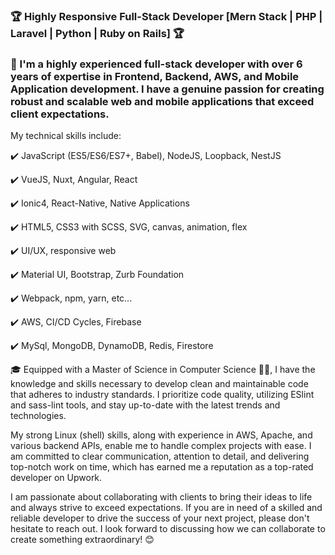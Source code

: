 
### 🏆 Highly Responsive Full-Stack Developer [Mern Stack | PHP | Laravel | Python | Ruby on Rails] 🏆
 
### 👋 I'm a highly experienced full-stack developer with over 6 years of expertise in Frontend, Backend, AWS, and Mobile Application development. I have a genuine passion for creating robust and scalable web and mobile applications that exceed client expectations.

My technical skills include:

✔️ JavaScript (ES5/ES6/ES7+, Babel), NodeJS, Loopback, NestJS

✔️ VueJS, Nuxt, Angular, React

✔️ Ionic4, React-Native, Native Applications

✔️ HTML5, CSS3 with SCSS, SVG, canvas, animation, flex

✔️ UI/UX, responsive web

✔️ Material UI, Bootstrap, Zurb Foundation

✔️ Webpack, npm, yarn, etc...

✔️ AWS, CI/CD Cycles, Firebase

✔️ MySql, MongoDB, DynamoDB, Redis, Firestore


🎓 Equipped with a Master of Science in Computer Science 🧑‍🎓, I have the knowledge and skills necessary to develop clean and maintainable code that adheres to industry standards. I prioritize code quality, utilizing ESlint and sass-lint tools, and stay up-to-date with the latest trends and technologies.

My strong Linux (shell) skills, along with experience in AWS, Apache, and various backend APIs, enable me to handle complex projects with ease. I am committed to clear communication, attention to detail, and delivering top-notch work on time, which has earned me a reputation as a top-rated developer on Upwork.

I am passionate about collaborating with clients to bring their ideas to life and always strive to exceed expectations. If you are in need of a skilled and reliable developer to drive the success of your next project, please don't hesitate to reach out. I look forward to discussing how we can collaborate to create something extraordinary! 😊
